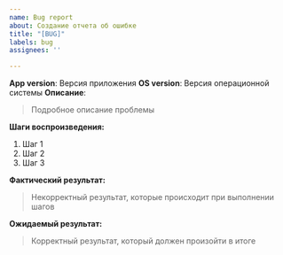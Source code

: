 ```yaml
---
name: Bug report
about: Создание отчета об ошибке
title: "[BUG]"
labels: bug
assignees: ''

---
```


**App version**: Версия приложения
**OS version**: Версия операционной системы
**Описание**: 
> Подробное описание проблемы

**Шаги воспроизведения:**
1. Шаг 1
2. Шаг 2
3. Шаг 3

**Фактический результат:**
> Некорректный результат, которые происходит при выполнении шагов

**Ожидаемый результат:**
> Корректный результат, который должен произойти в итоге

